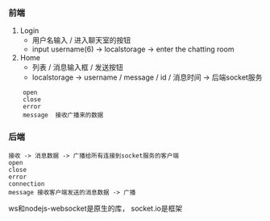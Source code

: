 
### 前端
1. Login
	- 用户名输入 / 进入聊天室的按钮
	- input username(6) -> localstorage -> enter the chatting room
2. Home
	- 列表 / 消息输入框 / 发送按钮
	- localstorage -> username / message / id / 消息时间 -> 后端socket服务
```
    open
    close
    error
    message  接收广播来的数据
```

### 后端
```
接收 -> 消息数据 -> 广播给所有连接到socket服务的客户端
open
close
error
connection
message 接收客户端发送的消息数据 -> 广播
```

ws和nodejs-websocket是原生的库，
socket.io是框架
